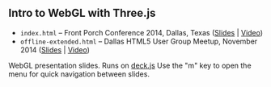 Intro to WebGL with Three.js
----------------------------

* `index.html` – Front Porch Conference 2014, Dallas, Texas ([Slides](http://davidscottlyons.com/threejs-intro) | [Video](https://youtu.be/6eLl8yQnxHQ))
* `offline-extended.html` – Dallas HTML5 User Group Meetup, November 2014 ([Slides](http://davidscottlyons.com/threejs-intro/offline-extended.html) | [Video](https://youtu.be/-L6WWbKthvw))

WebGL presentation slides.
Runs on [deck.js](https://github.com/imakewebthings/deck.js)
Use the "m" key to open the menu for quick navigation between slides.
